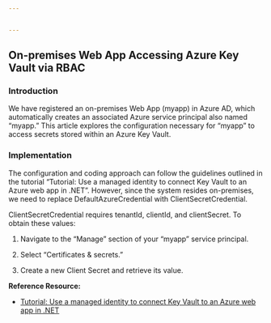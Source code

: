 ```yaml
---


---
```


<h2 id="on-premises--web--app--accessing--azure--key--vault--via--rbac">On-premises  Web  App  Accessing  Azure  Key  Vault  via  RBAC</h2>
<h3 id="introduction">Introduction</h3>
<p>We  have  registered  an  on-premises  Web  App  (myapp)  in  Azure  AD,  which  automatically  creates  an  associated  Azure  service  principal  also  named  “myapp.”  This  article  explores  the  configuration  necessary  for  “myapp”  to  access  secrets  stored  within  an  Azure  Key  Vault.</p>
<h3 id="implementation">Implementation</h3>
<p>The  configuration  and  coding  approach  can  follow  the  guidelines  outlined  in  the  tutorial  “Tutorial:  Use  a  managed  identity  to  connect  Key  Vault  to  an  Azure  web  app  in  .NET”.  However,  since  the  system  resides  on-premises,  we  need  to  replace  DefaultAzureCredential  with  ClientSecretCredential.</p>
<p>ClientSecretCredential  requires  tenantId,  clientId,  and  clientSecret.  To  obtain  these  values:</p>
<ol>
<li>
<p>Navigate  to  the  “Manage”  section  of  your  “myapp”  service  principal.</p>
</li>
<li>
<p>Select  “Certificates  &amp;  secrets.”</p>
</li>
<li>
<p>Create  a  new  Client  Secret  and  retrieve  its  value.</p>
</li>
</ol>
<p><strong>Reference  Resource:</strong></p>
<ul>
<li><a href="https://learn.microsoft.com/en-us/azure/key-vault/general/tutorial-net-create-vault-azure-web-app">Tutorial:  Use  a  managed  identity  to  connect  Key  Vault  to  an  Azure  web  app  in  .NET</a></li>
</ul>

